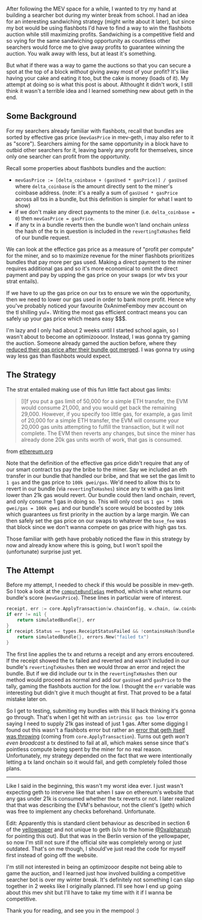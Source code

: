 After following the MEV space for a while, I wanted to try my hand at building a searcher bot during my winter break from school. I had an idea for an interesting sandwiching strategy (might write about it later), but since my bot would be using flashbots I'd have to find a way to win the flashbots auction while still maximizing profits. Sandwiching is a competitive field and so vying for the same sandwiching opportunity as countless other searchers would force me to give away profits to guarantee winning the auction. You walk away with less, but at least it's something.

But what if there was a way to game the auctions so that you can secure a spot at the top of a block *without* giving away most of your profit? It's like having your cake and eating it too, but the cake is money (loads of it). My attempt at doing so is what this post is about. Althought it didn't work, I still think it wasn't a terrible idea and I learned something new about geth in the end.

## Some Background

For my searchers already familiar with flashbots, recall that bundles are sorted by effective gas price (`mevGasPrice` in mev-geth, i may also refer to it as "score"). Searchers aiming for the same opportunity in a block have to outbid other searchers for it, leaving barely any profit for themselves, since only one searcher can profit from the opportunity.

Recall some properties about flashbots bundles and the auction:
- `mevGasPrice := [delta_coinbase + (gasUsed * gasPrice)] / gasUsed` where `delta_coinbase` is the amount directly sent to the miner's coinbase address. (note: it's a really a sum of `gasUsed * gasPrice` across all txs in a bundle, but this definition is simpler for what I want to show)
- if we don't make any direct payments to the miner (i.e. `delta_coinbase = 0`) then `mevGasPrice = gasPrice`.
- if any tx in a bundle reverts then the bundle won't land onchain *unless* the hash of the tx in question is included in the `revertingTxHashes` field of our bundle request.

We can look at the effectice gas price as a measure of "profit per compute" for the miner, and so to maximize revenue for the miner flashbots prioritizes bundles that pay more per gas used. Making a direct payment to the miner requires additional gas and so it's more economical to omit the direct payment and pay by upping the gas price on your swaps (or wtv txs your strat entails).

If we have to up the gas price on our txs to ensure we win the opportunity, then we need to lower our gas used in order to bank more profit. Hence why you've probably noticed your favourite 0xAnimeFemboy mev account on the tl shilling yul+. Writing the most gas efficient contract means you can safely up your gas price which means easy $$$.

I'm lazy and I only had about 2 weeks until I started school again, so I wasn't about to become an optimizoooor. Instead, I was gonna try gaming the auction. Someone already gamed the auction before, where they [reduced their gas price after their bundle got merged](https://twitter.com/bertcmiller/status/1407305924600029189). I was gonna try using way less gas than flashbots would expect.

## The Strategy

The strat entailed making use of this fun little fact about gas limits:
> [I]f you put a gas limit of 50,000 for a simple ETH transfer, the EVM would consume 21,000, and you would get back the remaining 29,000. However, if you specify too little gas, for example, a gas limit of 20,000 for a simple ETH transfer, the EVM will consume your 20,000 gas units attempting to fulfill the transaction, but it will not complete. The EVM then reverts any changes, but since the miner has already done 20k gas units worth of work, that gas is consumed.

from [ethereum.org](https://ethereum.org/en/developers/docs/gas/#what-is-gas-limit)

Note that the definition of the effective gas price didn't require that any of our smart contract txs pay the bribe to the miner. Say we included an eth transfer in our bundle that handled our bribe, and that we set the gas limit to `1 gas` and the gas price to `100k gwei/gas`. We'd need to allow this tx to revert in our bundle (via `revertingTxHashes`) since any tx with a gas limit lower than 21k gas would revert. Our bundle could then land onchain, revert, and only consume 1 gas in doing so. This will only cost us `1 gas * 100k gwei/gas = 100k gwei` and our bundle's score would be boosted by `100k` which guarantees us first priority in the auction by a large margin. We can then safely set the gas price on our swaps to whatever the `base_fee` was that block since we don't wanna compete on gas price with high gas txs.

Those familiar with geth have probably noticed the flaw in this strategy by now and already know where this is going, but I won't spoil the (unfortunate) surprise just yet.

## The Attempt

Before my attempt, I needed to check if this would be possible in mev-geth. So I took a look at the [`computeBundleGas`](https://github.com/flashbots/mev-geth/blob/master/miner/worker.go#L1414) method, which is what returns our bundle's score (`mevGasPrice`). These lines in particular were of interest.

```go
receipt, err := core.ApplyTransaction(w.chainConfig, w.chain, &w.coinbase, gasPool, state, header, tx, &tempGasUsed, *w.chain.GetVMConfig())
if err != nil {
    return simulatedBundle{}, err
}
if receipt.Status == types.ReceiptStatusFailed && !containsHash(bundle.RevertingTxHashes, receipt.TxHash) {
    return simulatedBundle{}, errors.New("failed tx")
}
```

The first line applies the tx and returns a receipt and any errors encoutered. If the receipt showed the tx failed and reverted and wasn't included in our bundle's `revertingTxHashes` then we would throw an error and reject the bundle. But if we did include our tx in the `revertingTxHashes` then our method would proceed as normal and add our `gasUsed` and `gasPrice` to the tally, gaming the flashbots auction for the low. I thought the `err` variable was interesting but didn't give it much thought at first. That proved to be a fatal mistake later on.

So I get to testing, submiting my bundles with this lil hack thinking it's gonna go through. That's when I get hit with an `intrinsic gas too low` error saying I need to supply 21k gas instead of just 1 gas. After some digging I found out this wasn't a flashbots error but rather an [error that geth itself was throwing](https://github.com/ethereum/go-ethereum/blob/master/core/state_transition.go#L298) (coming from `core.ApplyTransaction`). Turns out geth *won't even broadcast* a tx destined to fail at all, which makes sense since that's pointless compute being spent by the miner for no real reason. Unfortunately, my strategy depended on the fact that we were intentionally letting a tx land onchain so it would fail, and geth completely foiled those plans.

---

Like I said in the beginning, this wasn't my worst idea ever. I just wasn't expecting geth to intervene like that when I saw on ethereum's website that any gas under 21k is consumed whether the tx reverts or not. I later realized that that was describing the EVM's behaviour, not the client's (geth) which was free to implement any checks beforehand. Unfortunate.

Edit: Apparently this is standard client behaviour as described in section 6 of the [yellowpaper](https://ethereum.github.io/yellowpaper/paper.pdf) and not unique to geth (s/o to the homie [@0xalpharush](https://twitter.com/0xalpharush) for pointing this out). But that was in the Berlin version of the yellowpaper, so now I'm still not sure if the official site was completely wrong or just outdated. That's on me though, I should've just read the code for myself first instead of going off the website.

I'm still not interested in being an optimizooor despite not being able to game the auction, and I learned just how involved building a competitive searcher bot is over my winter break. It's definitely not something I can slap together in 2 weeks like I originally planned. I'll see how I end up going about this mev shit but I'll have to take my time with it if I wanna be competitive.

Thank you for reading, and see you in the mempool :)
